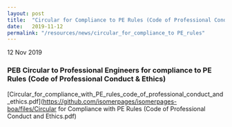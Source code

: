 ```yaml
---
layout: post
title:  "Circular for Compliance to PE Rules (Code of Professional Conduct & Ethics)"
date:   2019-11-12
permalink: "/resources/news/circular_for_compliance_to PE_rules"
---
```

12 Nov 2019

### **PEB Circular to Professional Engineers for compliance to PE Rules (Code of Professional Conduct & Ethics)**

[Circular_for_compliance_with_PE_rules_code_of_professional_conduct_and_ethics.pdf](https://github.com/isomerpages/isomerpages-boa/files/Circular for Compliance with PE Rules (Code of Professional Conduct and Ethics.pdf)

 
 
 

